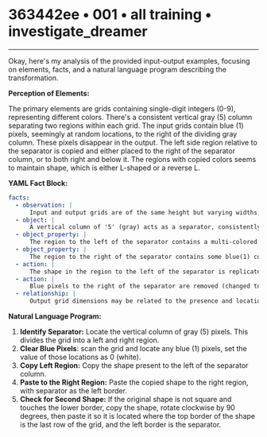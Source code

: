 # 363442ee • 001 • all training • investigate_dreamer

---
Okay, here's my analysis of the provided input-output examples, focusing on elements, facts, and a natural language program describing the transformation.

**Perception of Elements:**

The primary elements are grids containing single-digit integers (0-9), representing different colors. There's a consistent vertical gray (5) column separating two regions within each grid. The input grids contain blue (1) pixels, seemingly at random locations, to the right of the dividing gray column. These pixels disappear in the output. The left side region relative to the separator is copied and either placed to the right of the separator column, or to both right and below it. The regions with copied colors seems to maintain shape, which is either L-shaped or a reverse L.

**YAML Fact Block:**



```yaml
facts:
  - observation: |
      Input and output grids are of the same height but varying widths, containing digits 0-9, representing different colors.
  - object: |
      A vertical column of '5' (gray) acts as a separator, consistently present in all grids.
  - object_property: |
      The region to the left of the separator contains a multi-colored shape.
  - object_property: |
      The region to the right of the separator contains some blue(1) colored cells in input and white(0) empty cells.
  - action: |
      The shape in the region to the left of the separator is replicated on the region to the right of the separator.
  - action: |
      Blue pixels to the right of the separator are removed (changed to 0)
  - relationship: |
      Output grid dimensions may be related to the presence and location of the input elements left to the separator.

```



**Natural Language Program:**

1.  **Identify Separator:** Locate the vertical column of gray (5) pixels. This divides the grid into a left and right region.
2.  **Clear Blue Pixels**: scan the grid and locate any blue (1) pixels, set the value of those locations as 0 (white).
3.  **Copy Left Region:** Copy the shape present to the left of the separator column.
4.  **Paste to the Right Region:** Paste the copied shape to the right region, with separator as the left border.
5.  **Check for Second Shape:** If the original shape is not square and touches the lower border, copy the shape, rotate clockwise by 90 degrees, then paste it so it is located where the top border of the shape is the last row of the grid, and the left border is the separator.


